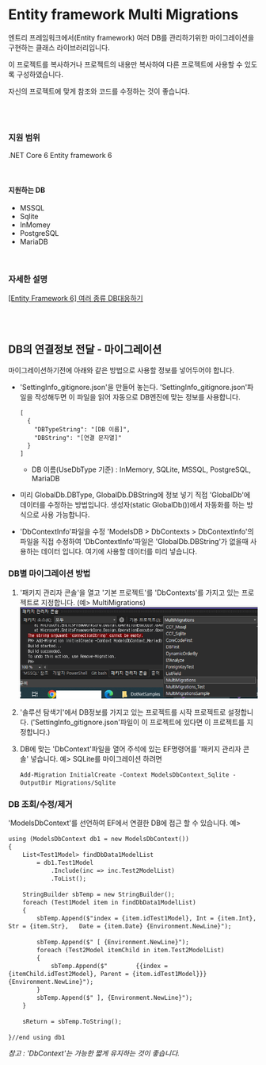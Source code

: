 # Entity framework Multi Migrations

엔트리 프레임워크에서(Entity framework) 여러 DB를 관리하기위한 마이그레이션을 구현하는 클래스 라이브러리입니다.

이 프로젝트를 복사하거나 프로젝트의 내용만 복사하여 다른 프로젝트에 사용할 수 있도록 구성하였습니다.

자신의 프로젝트에 맞게 참조와 코드를 수정하는 것이 좋습니다.

<br />
<br />

### 지원 범위

.NET Core 6
Entity framework 6

<br />

#### 지원하는 DB
- MSSQL
- Sqlite
- InMomey
- PostgreSQL
- MariaDB

<br />

### 자세한 설명
[[Entity Framework 6] 여러 종류 DB대응하기](https://blog.danggun.net/10495)

<br />
<br />

## DB의 연결정보 전달 - 마이그레이션

마이그레이션하기전에 아래와 같은 방법으로 사용할 정보를 넣어두어야 합니다.

- 'SettingInfo_gitignore.json'을 만들어 놓는다.
	'SettingInfo_gitignore.json'파일을 작성해두면 이 파일을 읽어 자동으로 DB엔진에 맞는 정보를 사용합니다.
	```
	[
	  {
		"DBTypeString": "[DB 이름]",
		"DBString": "[연결 문자열]"
	  }
	]
	```
	
	- DB 이름(UseDbType 기준) : InMemory, SQLite, MSSQL, PostgreSQL, MariaDB
	
- 미리 GlobalDb.DBType, GlobalDb.DBString에 정보 넣기
	직접 'GlobalDb'에 데이터를 수정하는 방법입니다.
	생성자(static GlobalDb())에서 자동화를 하는 방식으로 사용 가능합니다.


- 'DbContextInfo'파일을 수정
	'ModelsDB > DbContexts > DbContextInfo'의 파일을 직접 수정하여 
    'DbContextInfo'파일은 'GlobalDb.DBString'가 없을때 사용하는 데이터 입니다.
	여기에 사용할 데이터를 미리 넣습니다.
	

### DB별 마이그레이션 방법
1. '패키지 관리자 콘솔'을 열고 '기본 프로젝트'를 'DbContexts'를 가지고 있는 프로젝트로 지정합니다.
(예> MultiMigrations)
![패키지 관리자 콘솔 설정 방법](https://raw.githubusercontent.com/dang-gun/EntityFrameworkSample/master/MultiMigrations/ProjectFiles/EfMultiMigrations_001.png "패키지 관리자 콘솔 설정 방법")



1. '솔루션 탐색기'에서 DB정보를 가지고 있는 프로젝트를 시작 프로젝트로 설정합니다.
('SettingInfo_gitignore.json'파일이 이 프로젝트에 있다면 이 프로젝트를 지정합니다.)

1. DB에 맞는 'DbContext'파일을 열어 주석에 있는 EF명령어를 '패키지 관리자 콘솔' 넣습니다.
 예> SQLite를 마이그레이션 하려면
	```
	Add-Migration InitialCreate -Context ModelsDbContext_Sqlite -OutputDir Migrations/Sqlite
	```


### DB 조회/수정/제거
'ModelsDbContext'를 선언하여 EF에서 연결한 DB에 접근 할 수 있습니다.
예>
```
using (ModelsDbContext db1 = new ModelsDbContext())
{
    List<Test1Model> findDbData1ModelList
        = db1.Test1Model
            .Include(inc => inc.Test2ModelList)
            .ToList();

    StringBuilder sbTemp = new StringBuilder();
    foreach (Test1Model item in findDbData1ModelList)
    {
        sbTemp.Append($"index = {item.idTest1Model}, Int = {item.Int},  Str = {item.Str},   Date = {item.Date} {Environment.NewLine}");

        sbTemp.Append($" [ {Environment.NewLine}");
        foreach (Test2Model itemChild in item.Test2ModelList)
        {
            sbTemp.Append($"        {{index = {itemChild.idTest2Model}, Parent = {item.idTest1Model}}} {Environment.NewLine}");
        }
        sbTemp.Append($" ], {Environment.NewLine}");
    }

    sReturn = sbTemp.ToString();

}//end using db1
```

_참고 : 'DbContext'는 가능한 짧게 유지하는 것이 좋습니다._
